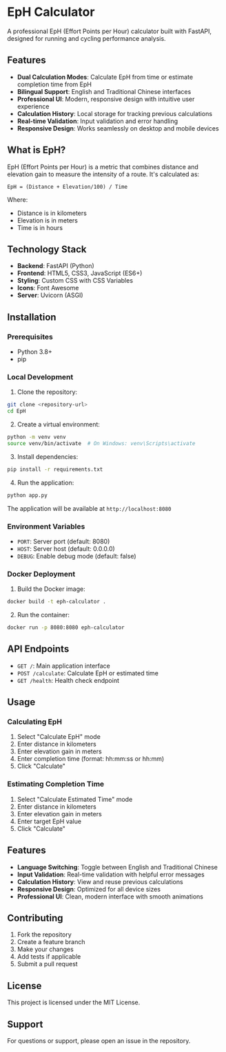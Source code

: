 # EpH Calculator

A professional EpH (Effort Points per Hour) calculator built with FastAPI, designed for running and cycling performance analysis.

## Features

- **Dual Calculation Modes**: Calculate EpH from time or estimate completion time from EpH
- **Bilingual Support**: English and Traditional Chinese interfaces
- **Professional UI**: Modern, responsive design with intuitive user experience
- **Calculation History**: Local storage for tracking previous calculations
- **Real-time Validation**: Input validation and error handling
- **Responsive Design**: Works seamlessly on desktop and mobile devices

## What is EpH?

EpH (Effort Points per Hour) is a metric that combines distance and elevation gain to measure the intensity of a route. It's calculated as:

```
EpH = (Distance + Elevation/100) / Time
```

Where:
- Distance is in kilometers
- Elevation is in meters
- Time is in hours

## Technology Stack

- **Backend**: FastAPI (Python)
- **Frontend**: HTML5, CSS3, JavaScript (ES6+)
- **Styling**: Custom CSS with CSS Variables
- **Icons**: Font Awesome
- **Server**: Uvicorn (ASGI)

## Installation

### Prerequisites

- Python 3.8+
- pip

### Local Development

1. Clone the repository:
```bash
git clone <repository-url>
cd EpH
```

2. Create a virtual environment:
```bash
python -m venv venv
source venv/bin/activate  # On Windows: venv\Scripts\activate
```

3. Install dependencies:
```bash
pip install -r requirements.txt
```

4. Run the application:
```bash
python app.py
```

The application will be available at `http://localhost:8080`

### Environment Variables

- `PORT`: Server port (default: 8080)
- `HOST`: Server host (default: 0.0.0.0)
- `DEBUG`: Enable debug mode (default: false)

### Docker Deployment

1. Build the Docker image:
```bash
docker build -t eph-calculator .
```

2. Run the container:
```bash
docker run -p 8080:8080 eph-calculator
```

## API Endpoints

- `GET /`: Main application interface
- `POST /calculate`: Calculate EpH or estimated time
- `GET /health`: Health check endpoint

## Usage

### Calculating EpH

1. Select "Calculate EpH" mode
2. Enter distance in kilometers
3. Enter elevation gain in meters
4. Enter completion time (format: hh:mm:ss or hh:mm)
5. Click "Calculate"

### Estimating Completion Time

1. Select "Calculate Estimated Time" mode
2. Enter distance in kilometers
3. Enter elevation gain in meters
4. Enter target EpH value
5. Click "Calculate"

## Features

- **Language Switching**: Toggle between English and Traditional Chinese
- **Input Validation**: Real-time validation with helpful error messages
- **Calculation History**: View and reuse previous calculations
- **Responsive Design**: Optimized for all device sizes
- **Professional UI**: Clean, modern interface with smooth animations

## Contributing

1. Fork the repository
2. Create a feature branch
3. Make your changes
4. Add tests if applicable
5. Submit a pull request

## License

This project is licensed under the MIT License.

## Support

For questions or support, please open an issue in the repository.